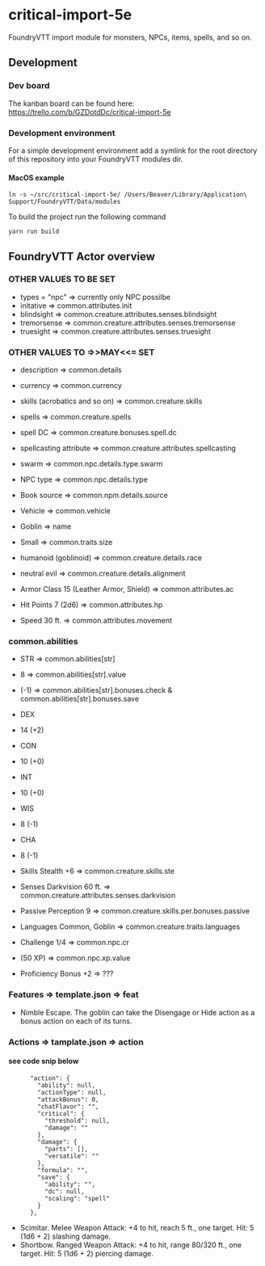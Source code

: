 # critical-import-5e

FoundryVTT import module for monsters, NPCs, items, spells, and so on.

## Development

### Dev board

The kanban board can be found here:
https://trello.com/b/GZDotdDc/critical-import-5e

### Development environment

For a simple development environment add a symlink for the root directory of this repository into your FoundryVTT modules dir.

#### MacOS example

```
ln -s ~/src/critical-import-5e/ /Users/Beaver/Library/Application\ Support/FoundryVTT/Data/modules
```

To build the project run the following command

```
yarn run build
```

## FoundryVTT Actor overview

### OTHER VALUES TO BE SET

- types = "npc" => currently only NPC possilbe
- initative => common.attributes.init
- blindsight => common.creature.attributes.senses.blindsight
- tremorsense => common.creature.attributes.senses.tremorsense
- truesight => common.creature.attributes.senses.truesight

### OTHER VALUES TO =>>MAY<<= SET

- description => common.details
- currency => common.currency
- skills (acrobatics and so on) => common.creature.skills
- spells => common.creature.spells
- spell DC => common.creature.bonuses.spell.dc
- spellcasting attribute => common.creature.attributes.spellcasting
- swarm => common.npc.details.type.swarm
- NPC type => common.npc.details.type
- Book source => common.npm.details.source
- Vehicle => common.vehicle

- Goblin => name
- Small => common.traits.size
- humanoid (goblinoid) => common.creature.details.race
- neutral evil => common.creature.details.alignment

- Armor Class 15 (Leather Armor, Shield) => common.attributes.ac

- Hit Points 7 (2d6) => common.attributes.hp
- Speed 30 ft. => common.attributes.movement

### common.abilities

- STR => common.abilities[str]
- 8 => common.abilities[str].value
- (-1) => common.abilities[str].bonuses.check & common.abilities[str].bonuses.save
- DEX
- 14 (+2)
- CON
- 10 (+0)
- INT
- 10 (+0)
- WIS
- 8 (-1)
- CHA
- 8 (-1)

- Skills Stealth +6 => common.creature.skills.ste
- Senses Darkvision 60 ft. => common.creature.attributes.senses.darkvision
- Passive Perception 9 => common.creature.skills.per.bonuses.passive
- Languages Common, Goblin => common.creature.traits.languages
- Challenge 1/4 => common.npc.cr
- (50 XP) => common.npc.xp.value
- Proficiency Bonus +2 => ???

### Features => template.json => feat

- Nimble Escape. The goblin can take the Disengage or Hide action as a bonus action on each of its turns.

### Actions => tamplate.json => action

#### see code snip below

```
      "action": {
        "ability": null,
        "actionType": null,
        "attackBonus": 0,
        "chatFlavor": "",
        "critical": {
          "threshold": null,
          "damage": ""
        },
        "damage": {
          "parts": [],
          "versatile": ""
        },
        "formula": "",
        "save": {
          "ability": "",
          "dc": null,
          "scaling": "spell"
        }
      },
```

- Scimitar. Melee Weapon Attack: +4 to hit, reach 5 ft., one target. Hit: 5 (1d6 + 2) slashing damage.
- Shortbow. Ranged Weapon Attack: +4 to hit, range 80/320 ft., one target. Hit: 5 (1d6 + 2) piercing damage.

